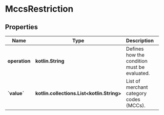 
# MccsRestriction

## Properties
Name | Type | Description | Notes
------------ | ------------- | ------------- | -------------
**operation** | **kotlin.String** | Defines how the condition must be evaluated. | 
**&#x60;value&#x60;** | **kotlin.collections.List&lt;kotlin.String&gt;** | List of merchant category codes (MCCs). |  [optional]



